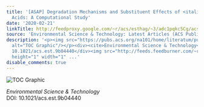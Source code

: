 ```yaml
---
title: '[ASAP] Degradation Mechanisms and Substituent Effects of <italic toggle="yes">N</italic>-Chloro-a-Amino
  Acids: A Computational Study'
date: '2020-02-21'
linkTitle: http://feedproxy.google.com/~r/acs/esthag/~3/adc1pqkc5Cg/acs.est.9b04440
source: 'Environmental Science & Technology: Latest Articles (ACS Publications)'
description: '<p><img src="https://pubs.acs.org/na101/home/literatum/publisher/achs/journals/content/esthag/0/esthag.ahead-of-print/acs.est.9b04440/20200221/images/medium/es9b04440_0006.gif"
  alt="TOC Graphic"/></p><div><cite>Environmental Science & Technology</cite></div><div>DOI:
  10.1021/acs.est.9b04440</div><img src="http://feeds.feedburner.com/~r/acs/esthag/~4/adc1pqkc5Cg"
  height="1" width="1" ...'
disable_comments: true
---
```

<p><img src="https://pubs.acs.org/na101/home/literatum/publisher/achs/journals/content/esthag/0/esthag.ahead-of-print/acs.est.9b04440/20200221/images/medium/es9b04440_0006.gif" alt="TOC Graphic"/></p><div><cite>Environmental Science & Technology</cite></div><div>DOI: 10.1021/acs.est.9b04440</div><img src="http://feeds.feedburner.com/~r/acs/esthag/~4/adc1pqkc5Cg" height="1" width="1" ...